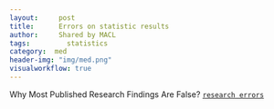 ```yaml
---
layout:     post
title:      Errors on statistic results
author:     Shared by MACL
tags: 		  statistics
category:  med
header-img: "img/med.png"
visualworkflow: true
---
```

Why Most Published Research Findings Are False?
[`research errors`](http://journals.plos.org/plosmedicine/article?id=10.1371/journal.pmed.0020124/)

